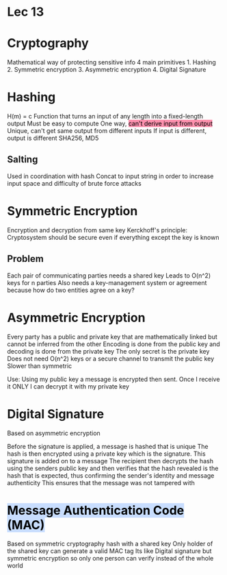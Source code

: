 # Lec 13
# Cryptography

Mathematical way of protecting sensitive info
4 main primitives
	1. Hashing
	2. Symmetric encryption
	3. Asymmetric encryption
	4. Digital Signature
# Hashing
H(m) = c
Function that turns an input of any length into a fixed-length output
	Must be easy to compute
	One way, <mark style="background: #FF5582A6;">can't derive input from output</mark>
	Unique, can't get same output from different inputs
	If input is different, output is different
SHA256, MD5

## Salting
Used in coordination with hash
Concat to input string in order to increase input space and difficulty of brute force attacks


# Symmetric Encryption
Encryption and decryption from same key
Kerckhoff's principle: Cryptosystem should be secure even if everything except the key is known
## Problem
Each pair of communicating parties needs a shared key
Leads to O(n^2) keys for n parties 
Also needs a key-management system or agreement because how do two entities agree on a key?


# Asymmetric Encryption
Every party has a public and private key that are mathematically linked but cannot be inferred from the other
Encoding is done from the public key and decoding is done from the private key
The only secret is the private key
Does not need O(n^2) keys or a secure channel to transmit the public key 
Slower than symmetric

Use:
	Using my public key a message is encrypted then sent.
	Once I receive it ONLY I can decrypt it with my private key

# Digital Signature
Based on asymmetric encryption

Before the signature is applied, a message is hashed that is unique
The hash is then encrypted using a private key which is the signature. This signature is added on to a message
The recipient then decrypts the hash using the senders public key and then verifies that the hash revealed is the hash that is expected, thus confirming the sender's identity and message authenticity 
This ensures that the message was not tampered with


# <mark style="background: #ADCCFFA6;">Message Authentication Code (MAC)</mark>
Based on symmetric cryptography 
hash with a shared key
Only holder of the shared key can generate a valid MAC tag
Its like Digital signature but symmetric encryption so only one person can verify instead of the whole world